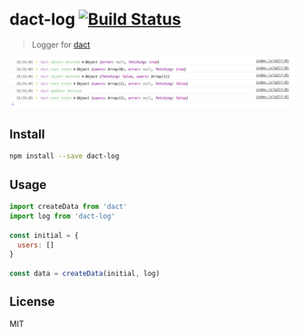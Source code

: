 # dact-log [![Build Status][travis-image]][travis-url]

> Logger for [dact](https://github.com/andrepolischuk/dact)

![](screenshot.png)

## Install

```sh
npm install --save dact-log
```

## Usage

```js
import createData from 'dact'
import log from 'dact-log'

const initial = {
  users: []
}

const data = createData(initial, log)
```

## License

MIT

[travis-url]: https://travis-ci.org/andrepolischuk/dact-log
[travis-image]: https://travis-ci.org/andrepolischuk/dact-log.svg?branch=master
